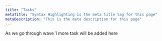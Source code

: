 ```yaml
---
title: "Tasks"
metaTitle: "Syntax Highlighting is the meta title tag for this page"
metaDescription: "This is the meta description for this page"
---
```


As we go through wave 1 more task will be added here
